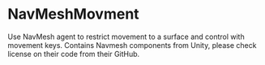 # NavMeshMovment
Use NavMesh agent to restrict movement to a surface and control with movement keys. Contains Navmesh components from Unity, please check license on their code from their GitHub.
